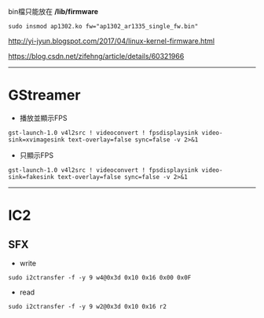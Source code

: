 bin檔只能放在 **/lib/firmware**

```
sudo insmod ap1302.ko fw="ap1302_ar1335_single_fw.bin"
```

http://yi-jyun.blogspot.com/2017/04/linux-kernel-firmware.html

https://blog.csdn.net/zifehng/article/details/60321966


---
# GStreamer

- 播放並顯示FPS
```
gst-launch-1.0 v4l2src ! videoconvert ! fpsdisplaysink video-sink=xvimagesink text-overlay=false sync=false -v 2>&1
```
- 只顯示FPS
```
gst-launch-1.0 v4l2src ! videoconvert ! fpsdisplaysink video-sink=fakesink text-overlay=false sync=false -v 2>&1
```

---
# IC2
## SFX
- write
```
sudo i2ctransfer -f -y 9 w4@0x3d 0x10 0x16 0x00 0x0F
```
- read
```
sudo i2ctransfer -f -y 9 w2@0x3d 0x10 0x16 r2
```
